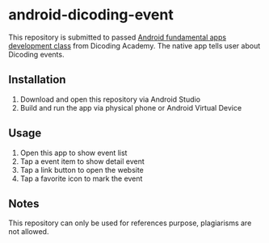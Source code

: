 # android-dicoding-event
This repository is submitted to passed [Android fundamental apps development class](https://www.dicoding.com/academies/14) from Dicoding Academy. The native app tells user about Dicoding events.

## Installation
1. Download and open this repository via Android Studio
2. Build and run the app via physical phone or Android Virtual Device

## Usage
1. Open this app to show event list
2. Tap a event item to show detail event
3. Tap a link button to open the website
4. Tap a favorite icon to mark the event

## Notes
This repository can only be used for references purpose, plagiarisms are not allowed.
